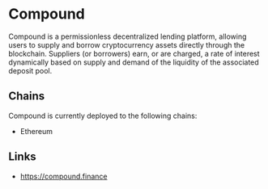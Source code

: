# Compound

Compound is a permissionless decentralized lending platform, allowing users to supply and borrow cryptocurrency assets directly through the blockchain. Suppliers (or borrowers) earn, or are charged, a rate of interest dynamically based on supply and demand of the liquidity of the associated deposit pool.

## Chains

Compound is currently deployed to the following chains:

- Ethereum

## Links

- <https://compound.finance>
